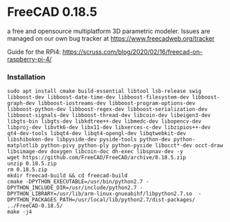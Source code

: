 # FreeCAD 0.18.5
a free and opensource multiplatform 3D parametric modeler. Issues are managed on our own bug tracker at https://www.freecadweb.org/tracker

Guide for the RPi4:
https://scruss.com/blog/2020/02/16/freecad-on-raspberry-pi-4/

### Installation
```
sudo apt install cmake build-essential libtool lsb-release swig libboost-dev libboost-date-time-dev libboost-filesystem-dev libboost-graph-dev libboost-iostreams-dev libboost-program-options-dev libboost-python-dev libboost-regex-dev libboost-serialization-dev libboost-signals-dev libboost-thread-dev libcoin-dev libeigen3-dev libgts-bin libgts-dev libkdtree++-dev libmedc-dev libopencv-dev libproj-dev libvtk6-dev libx11-dev libxerces-c-dev libzipios++-dev qt4-dev-tools libqt4-dev libqt4-opengl-dev libqtwebkit-dev libshiboken-dev libpyside-dev pyside-tools python-dev python-matplotlib python-pivy python-ply python-pyside libocct*-dev occt-draw libsimage-dev doxygen libcoin-doc dh-exec libspnav-dev -y
wget https://github.com/FreeCAD/FreeCAD/archive/0.18.5.zip
unzip 0.18.5.zip
rm 0.18.5.zip
mkdir freecad-build && cd freecad-build
cmake -DPYTHON_EXECUTABLE=/usr/bin/python2.7 -DPYTHON_INCLUDE_DIR=/usr/include/python2.7 -DPYTHON_LIBRARY=/usr/lib/arm-linux-gnueabihf/libpython2.7.so  -DPYTHON_PACKAGES_PATH=/usr/local/lib/python2.7/dist-packages/  ../FreeCAD-0.18.5/
make -j4
```
